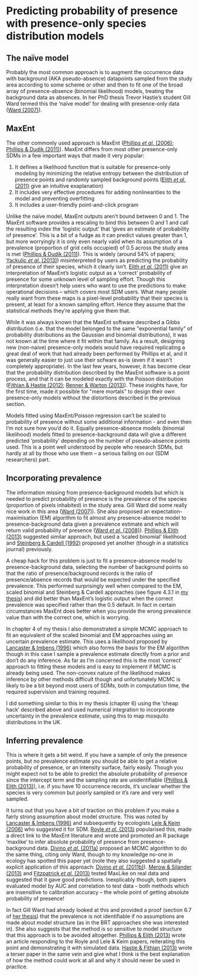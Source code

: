 # Predicting probability of presence with presence-only species distribution models

## The naïve model

Probably the most common approach is to augment the occurrence data with background (AKA pseudo-absence) datapoints sampled from the study area according to some scheme or other and then to fit one of the broad array of presence-absence (binomial likelihood) models, treating the background data as absences. In her PhD thesis Trevor Hastie’s student Gill Ward termed this the ‘naïve model’ for dealing with presence-only data ([Ward (2007)](http://www.stanford.edu/~hastie/THESES/Gill_Ward.pdf)).

## MaxEnt

The other commonly used approach is MaxEnt ([Phillips *et al.* (2006)](http://www.cs.princeton.edu/~schapire/papers/ecolmod.pdf); [Phillips & Dudik (2011)](http://onlinelibrary.wiley.com/doi/10.1111/j.0906-7590.2008.5203.x/abstract)). MaxEnt differs from most other presence-only SDMs in a few important ways that made it very popular:

1. It defines a likelihood function that is suitable for presence-only modeling by minimizing the relative entropy between the distribution of presence points and randomly sampled background points ([Elith *et al.* (2011)](http://www.research.att.com/export/sites/att_labs/techdocs/TD_100253.pdf) give an intuitive exaplanation)
2. It includes very effective procedures for adding nonlinearities to the model and preventing overfitting
3. It includes a user-friendly point-and-click program

Unlike the naïve model, MaxEnt outputs aren’t bound between 0 and 1. The MaxEnt software provides a rescaling to bind this between 0 and 1 and call the resulting index the ‘logistic output’ that ‘gives an estimate of probability of presence’. This is a bit of a fudge as it can predict values greater than 1, but more worryingly it is only even nearly valid when its assumption of a prevalence (proportion of grid cells occupied) of 0.5 across the study area is met ([Phillips & Dudik (2011)](http://onlinelibrary.wiley.com/doi/10.1111/j.0906-7590.2008.5203.x/abstract)). This is widely (around 54% of papers; [Yackulic *et al.* (2013)](http://onlinelibrary.wiley.com/doi/10.1111/2041-210x.12004/abstract)) misinterpreted by users as predicting the probability of presence of their species, which it clearly isn’t. [Elith *et al.* (2011)](http://www.research.att.com/export/sites/att_labs/techdocs/TD_100253.pdf) give an interpretation of MaxEnt’s logistic output as a ‘correct’ probability of presence for some unknown level of sampling effort. Though this interpretation doesn’t help users who want to use the predictions to make operational decisions – which covers most SDM users. What many people really want from these maps is a pixel-level probability that their species is present, at least for a known sampling effort. Hence they assume that the statistical methods they’re applying give them that.

While it was always known that the MaxEnt software described a Gibbs distribution (i.e. that the model belonged to the same "exponential family" of probability distributions as the Gaussian and binomial distributions), it was not known at the time where it fit within that family. As a result, designing new (non-naive) presence-only models would have required replicating a great deal of work that had already been performed by Phillips et al, and it was generally easier to just use their sofware as-is (even if it wasn't completely appropriate).  In the last few years, however, it has become clear that the probability distribution described by the MaxEnt software is a point process, and that it can be modeled exactly with the Poisson distribution ([Fithian & Hastie (2012)](http://arxiv.org/abs/1207.6950); [Renner & Warton (2013)](http://onlinelibrary.wiley.com/doi/10.1111/j.1541-0420.2012.01824.x/abstract)).  These insights have, for the first time, made it possible for "mere mortals" to design their own presence-only models without the distortions described in the previous section.

Models fitted using MaxEnt/Poisson regression can’t be scaled to probability of presence without some additional information - and even then I’m not sure how you’d do it. Equally presence-absence models (binomial likelihood) models fitted to presence-background data will give a different predicted ‘probability’ depending on the number of pseudo-absence points used. This is a point well understood by people who research SDMs, but hardly at all by those who use them – a serious failing on our (SDM researchers) part.

## Incorporating prevalence

The information missing from presence-background models but which is needed to predict probability of presence is the prevalence of the species (proportion of pixels inhabited) in the study area. Gill Ward did some really nice work in this area ([Ward (2007)](http://www.stanford.edu/~hastie/THESES/Gill_Ward.pdf)). She also proposed an expectation-maximisation (EM) algorithm to fit almost any presence-absence model to presence-background data given a prevalence estimate and which will return  valid probability of presence ([Ward *et al.* (2008)](http://www.stanford.edu/~hastie/Papers/Ecology/POBiometrics.pdf)). [Phillips & Elith (2013)](http://www.esajournals.org/doi/abs/10.1890/12-1520.1) suggested similar approach, but used a ‘scaled binomial’ likelihood and [Steinberg & Cardell (1992)](http://www.tandfonline.com/doi/abs/10.1080/03610929208830787#.Ut1RqhBFBaQ) proposed yet another (though in a statistics journal) previously.

A cheap hack for this problem is just to fit a presence-absence model to presence-background data, selecting the number of background points so that the ratio of presence/background records is the ratio of presence/absence records that would be expected under the specified prevalence. This performed surprisingly well when compared to the EM, scaled binomial and Steinberg & Cardell approaches (see figure 4.3.1 in [my thesis](http://figshare.com/articles/PhD_thesis_Mapping_and_understanding_the_distributions_of_potential_vector_mosquitoes_in_the_UK_New_methods_and_applications/767289)) and did better than MaxEnt’s logistic output when the correct prevalence was specified rather than the 0.5 default. In fact in certain circumstances MaxEnt does better when you provide the wrong prevalence value than with the correct one, which is worrying.

In chapter 4 of my thesis I also demonstrated a simple MCMC approach to fit an equivalent of the scaled binomial and EM approaches using an uncertain prevalence estimate. This uses a likelihood proposed by [Lancaster & Imbens (1996)](http://scholar.harvard.edu/files/imbens/files/case-control_studies_with_contaminated_controls.pdf) which also forms the basis for the EM algorithm though in this case I sample a prevalence estimate directly from a prior and don’t do any inference. As far as I’m concerned this is the most ‘correct’ approach to fitting these models and is easy to implement if MCMC is already being used. The non-convex nature of the likelihood makes inference by other methods difficult though and unfortunately MCMC is likely to be a bit beyond most users of SDMs, both in computation time, the required supervision and training required.

I did something similar to this in my thesis (chapter 6) using the ‘cheap hack’ described above and used numerical integration to incorporate uncertainty in the prevalence estimate, using this to map mosquito distributions in the UK.

## Inferring prevalence

This is where it gets a bit weird. If you have a sample of only the presence points, but no prevalence estimate you should be able to get a relative probability of presence, or an intensity surface, fairly easily. Though you might expect not to be able to predict the absolute probability of presence since the intercept term and the sampling rate are unidentifiable ([Phillips & Elith (2013)](http://www.esajournals.org/doi/abs/10.1890/12-1520.1)), i.e. if you have 10 occurrence records, it’s unclear whether the species is very common but poorly sampled or it’s rare and very well sampled.

It turns out that you have a bit of traction on this problem if you make a fairly strong assumption about model structure. This was noted by [Lancaster & Imbens (1996)](http://scholar.harvard.edu/files/imbens/files/case-control_studies_with_contaminated_controls.pdf) and subsequently by ecologists [Lele & Keim (2006)]("http://www.esajournals.org/doi/abs/10.1890/0012-9658(2006)87%5B3021%3AWDAEOR%5D2.0.CO%3B2") who suggested it for SDM. [Royle *et al.* (2013)](http://onlinelibrary.wiley.com/doi/10.1111/j.2041-210X.2011.00182.x/pdf) popularised this, made a direct link to the MaxEnt literature and wrote and promoted an R package ‘maxlike’ to infer absolute probability of presence from presence-background data. [Divino *et al.* (2011a)](https://www.google.co.uk/url?sa=t&rct=j&q=&esrc=s&source=web&cd=1&cad=rja&ved=0CC8QFjAA&url=http%3A%2F%2Fwww.sciencedirect.com%2Fscience%2Farticle%2Fpii%2FS1878029611001356&ei=xFXdUuKxEO7H7Ab6hIHwCw&usg=AFQjCNG6JHr7EIuwL_xrL2YgNKFq2el2Sw&bvm=bv.59568121,d.ZGU) proposed an MCMC algorithm to do the same thing, citing only Ward, though to my knowledge no-one in ecology has spotted this paper yet (note they also suggested a spatially explicit application of this approach: [Divino *et al.* (2011b)](https://www.google.co.uk/url?sa=t&rct=j&q=&esrc=s&source=web&cd=2&cad=rja&ved=0CDoQFjAB&url=http%3A%2F%2Faisberg.unibg.it%2Fbitstream%2F10446%2F25257%2F1%2F23.pdf&ei=C1bdUv2mNaK07QbUzIHoDA&usg=AFQjCNE951ygqBHEGxVzVCYX5C-DzVn-MQ&bvm=bv.59568121,d.ZGU)). [Merow & Silander (2013)](http://onlinelibrary.wiley.com/doi/10.1111/2041-210X.12152/abstract) and [Fitzpatrick *et al.* (2013)](https://www.google.co.uk/url?sa=t&rct=j&q=&esrc=s&source=web&cd=1&cad=rja&ved=0CC8QFjAA&url=http%3A%2F%2Fwww.esajournals.org%2Fdoi%2Fabs%2F10.1890%2FES13-00066.1&ei=2lndUqXCB4nF7AaRhIHQAw&usg=AFQjCNGggaoGunYRR3f4H_AnqykOMaDV2A&bvm=bv.59568121,d.ZGU) tested MaxLike on real data and suggested that it gave good predictions. Inexplicably though, both papers evaluated model by AUC and correlation to test data – both methods which are insensitive to calibration accuracy – the whole point of getting absolute probability of presence!

In fact Gill Ward had already looked at this and provided a proof (section 6.7 of [her thesis](http://www.stanford.edu/~hastie/THESES/Gill_Ward.pdf)) that the prevalence is not identifiable if no assumptions are made about model structure (as in the BRT approaches she was interested in). She also suggests that the method is so sensitive to model structure that this approach is to be avoided altogether. [Phillips & Elith (2013)](http://www.esajournals.org/doi/abs/10.1890/12-1520.1) wrote an article responding to the Royle and Lele & Keim papers, reiterating this point and demonstrating it with simulated data.  [Hastie & Fithian (2013)](http://www.stanford.edu/~hastie/Papers/ECOGRAPHY_E0321.pdf) wrote a terser paper in the same vein and give what I think is the best explanation of how the method could work at all and why it should never be used in practice.

 
